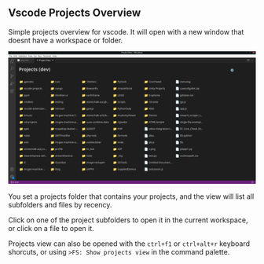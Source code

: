 ## Vscode Projects Overview

Simple projects overview for vscode. It will open with a new window that doesnt have a workspace or folder.

![Screenshot of vscode-projects](doc/screenshot.png "Screenshot of vscode-projects")

You set a projects folder that contains your projects, and the view will list all subfolders and files by recency.

Click on one of the project subfolders to open it in the current workspace, or click on a file to open it.

Projects view can also be opened with the `ctrl+f1` or `ctrl+alt+r` keyboard shorcuts, or using `>FS: Show projects view` in the command palette.
